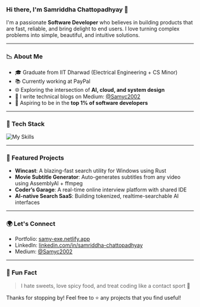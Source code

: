 
### Hi there, I'm Samriddha Chattopadhyay 👋

I'm a passionate **Software Developer** who believes in building products that are fast, reliable, and bring delight to end users. I love turning complex problems into simple, beautiful, and intuitive solutions.

---

### 📉 About Me
- 🎓 Graduate from IIT Dharwad (Electrical Engineering + CS Minor)
- 📚 Currently working at PayPal
- 🌐 Exploring the intersection of **AI, cloud, and system design**
- 📖 I write technical blogs on Medium: [@Samyc2002](https://medium.com/@Samyc2002)
- 🌟 Aspiring to be in the **top 1% of software developers**

---

### 🔧 Tech Stack
![My Skills](https://skillicons.dev/icons?i=typescript,javascript,react,nextjs,nodejs,go,rust,python,cpp,mongodb,aws,docker,kubernetes,gcp,graphql,linux,git,redis,nginx)

---

### 📒 Featured Projects
- **Wincast**: A blazing-fast search utility for Windows using Rust
- **Movie Subtitle Generator**: Auto-generates subtitles from any video using AssemblyAI + ffmpeg
- **Coder’s Garage**: A real-time online interview platform with shared IDE
- **AI-native Search SaaS**: Building tokenized, realtime-searchable AI interfaces

---

### 🌍 Let's Connect
- Portfolio: [samy-exe.netlify.app](https://samy-exe.netlify.app/)
- LinkedIn: [linkedin.com/in/samriddha-chattopadhyay](https://linkedin.com/in/samriddha-chattopadhyay)
- Medium: [@Samyc2002](https://medium.com/@Samyc2002)

---

### 🚀 Fun Fact
> I hate sweets, love spicy food, and treat coding like a contact sport 🤣

Thanks for stopping by! Feel free to ⭐️ any projects that you find useful!
